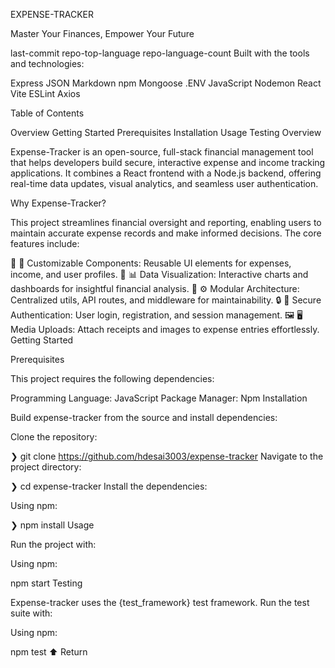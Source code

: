 EXPENSE-TRACKER

Master Your Finances, Empower Your Future

last-commit repo-top-language repo-language-count
Built with the tools and technologies:

Express JSON Markdown npm Mongoose .ENV
JavaScript Nodemon React Vite ESLint Axios

Table of Contents

Overview
Getting Started
Prerequisites
Installation
Usage
Testing
Overview

Expense-Tracker is an open-source, full-stack financial management tool that helps developers build secure, interactive expense and income tracking applications. It combines a React frontend with a Node.js backend, offering real-time data updates, visual analytics, and seamless user authentication.

Why Expense-Tracker?

This project streamlines financial oversight and reporting, enabling users to maintain accurate expense records and make informed decisions. The core features include:

🧩 🔧 Customizable Components: Reusable UI elements for expenses, income, and user profiles.
🎯 📊 Data Visualization: Interactive charts and dashboards for insightful financial analysis.
🚀 ⚙️ Modular Architecture: Centralized utils, API routes, and middleware for maintainability.
🔒 🔑 Secure Authentication: User login, registration, and session management.
🖼️ 🖥️ Media Uploads: Attach receipts and images to expense entries effortlessly.
Getting Started

Prerequisites

This project requires the following dependencies:

Programming Language: JavaScript
Package Manager: Npm
Installation

Build expense-tracker from the source and install dependencies:

Clone the repository:

❯ git clone https://github.com/hdesai3003/expense-tracker
Navigate to the project directory:

❯ cd expense-tracker
Install the dependencies:

Using npm:

❯ npm install
Usage

Run the project with:

Using npm:

npm start
Testing

Expense-tracker uses the {test_framework} test framework. Run the test suite with:

Using npm:

npm test
⬆ Return

